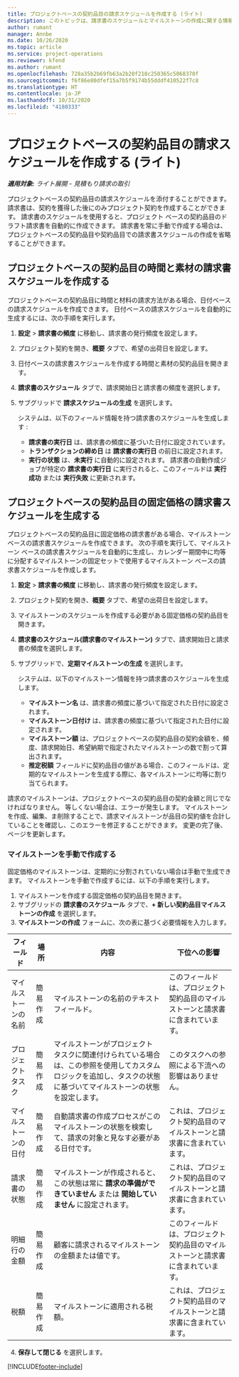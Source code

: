 ```yaml
---
title: プロジェクトベースの契約品目の請求スケジュールを作成する (ライト)
description: このトピックは、請求書のスケジュールとマイルストーンの作成に関する情報を提供します。
author: rumant
manager: Annbe
ms.date: 10/26/2020
ms.topic: article
ms.service: project-operations
ms.reviewer: kfend
ms.author: rumant
ms.openlocfilehash: 728a35b2b69fb63a2b20f218c250365c5068370f
ms.sourcegitcommit: f6f86e80dfef15a7b5f9174b55dddf410522f7c8
ms.translationtype: HT
ms.contentlocale: ja-JP
ms.lasthandoff: 10/31/2020
ms.locfileid: "4180333"
---
```

# <a name="create-invoice-schedules-on-a-project-based-contract-line---lite"></a>プロジェクトベースの契約品目の請求スケジュールを作成する (ライト)

_**適用対象:** ライト展開 - 見積もり請求の取引_

プロジェクトベースの契約品目の請求スケジュールを添付することができます。 請求書は、契約を獲得した後にのみプロジェクト契約を作成することができます。 請求書のスケジュールを使用すると、プロジェクト ベースの契約品目のドラフト請求書を自動的に作成できます。 請求書を常に手動で作成する場合は、プロジェクトベースの契約品目や契約品目での請求書スケジュールの作成を省略することができます。

## <a name="create-a-time-and-material-invoice-schedule-for-a-project-based-contract-line"></a>プロジェクトベースの契約品目の時間と素材の請求書スケジュールを作成する

プロジェクトベースの契約品目に時間と材料の請求方法がある場合、日付ベースの請求スケジュールを作成できます。 日付ベースの請求スケジュールを自動的に生成するには、次の手順を実行します。

1. **設定** > **請求書の頻度** に移動し、請求書の発行頻度を設定します。
2. プロジェクト契約を開き、**概要** タブで、希望の出荷日を設定します。
3. 日付ベースの請求書スケジュールを作成する時間と素材の契約品目を開きます。 
4. **請求書のスケジュール** タブで、請求開始日と請求書の頻度を選択します。 
5. サブグリッドで **請求スケジュールの生成** を選択します。

    システムは、以下のフィールド情報を持つ請求書のスケジュールを生成します :

    - **請求書の実行日** は、請求書の頻度に基づいた日付に設定されています。
    - **トランザクションの締め日** は **請求書の実行日** の前日に設定されます。
    - **実行の状態** は、**未実行** に自動的に設定されます。 請求書の自動作成ジョブが特定の **請求書の実行日** に実行されると、このフィールドは **実行成功** または **実行失敗** に更新されます。

## <a name="create-a-fixed-price-invoice-schedule-for-a-project-based-contract-line"></a>プロジェクトベースの契約品目の固定価格の請求書スケジュールを生成する

プロジェクトベースの契約品目に固定価格の請求書がある場合、マイルストーン ベースの請求書スケジュールを作成できます。 次の手順を実行して、マイルストーン ベースの請求書スケジュールを自動的に生成し、カレンダー期間中に均等に分配するマイルストーンの固定セットで使用するマイルストーン ベースの請求書スケジュールを作成します。

1. **設定** > **請求書の頻度** に移動し、請求書の発行頻度を設定します。
2. プロジェクト契約を開き、**概要** タブで、希望の出荷日を設定します。
3. マイルストーンのスケジュールを作成する必要がある固定価格の契約品目を開きます。 
4. **請求書のスケジュール(請求書のマイルストーン)** タブで、請求開始日と請求書の頻度を選択します。 
5. サブグリッドで、**定期マイルストーンの生成** を選択します。

    システムは、以下のマイルストーン情報を持つ請求書のスケジュールを生成します。

    - **マイルストーン名** は、請求書の頻度に基づいて指定された日付に設定されます。
    - **マイルストーン日付け** は、請求書の頻度に基づいて指定された日付に設定されます。
    - **マイルストーン額** は、プロジェクトベースの契約品目の契約金額を、頻度、請求開始日、希望納期で指定されたマイルストーンの数で割って算出されます。
    - **推定税額** フィールドに契約品目の値がある場合、このフィールドは、定期的なマイルストーンを生成する際に、各マイルストーンに均等に割り当てられます。

請求のマイルストーンは、プロジェクトベースの契約品目の契約金額と同じでなければなりません。 等しくない場合は、エラーが発生します。 マイルストーンを作成、編集、ま削除することで、請求マイルストーンが品目の契約値を合計していることを確認し、このエラーを修正することができます。 変更の完了後、ページを更新します。

### <a name="manually-create-milestones"></a>マイルストーンを手動で作成する

固定価格のマイルストーンは、定期的に分割されていない場合は手動で生成できます。 マイルストーンを手動で作成するには、以下の手順を実行します。

1. マイルストーンを作成する固定価格の契約品目を開きます。 
2. サブグリッドの **請求書のスケジュール** タブで、**+ 新しい契約品目マイルストーンの作成** を選択します。
3. **マイルストーンの作成** フォームに、次の表に基づく必要情報を入力します。 

| フィールド | 場所 | 内容 | 下位への影響 |
| --- | --- | --- | --- |
| マイルストーンの名前 | 簡易作成 | マイルストーンの名前のテキスト フィールド。 | このフィールドは、プロジェクト契約品目のマイルストーンと請求書に含まれています。 |
| プロジェクト タスク | 簡易作成 | マイルストーンがプロジェクト タスクに関連付けられている場合は、この参照を使用してカスタム ロジックを追加し、タスクの状態に基づいてマイルストーンの状態を設定します。 | このタスクへの参照による下流への影響はありません。 |
| マイルストーンの日付 | 簡易作成 | 自動請求書の作成プロセスがこのマイルストーンの状態を検索して、請求の対象と見なす必要がある日付です。 | これは、プロジェクト契約品目のマイルストーンと請求書に含まれています。 |
| 請求書の状態 | 簡易作成 | マイルストーンが作成されると、この状態は常に **請求の準備ができていません** または **開始していません** に設定されます。 | これは、プロジェクト契約品目のマイルストーンと請求書に含まれています。 |
| 明細行の金額 | 簡易作成 | 顧客に請求されるマイルストーンの金額または値です。 | このフィールドは、プロジェクト契約品目のマイルストーンと請求書に含まれています。 |
| 税額 | 簡易作成 | マイルストーンに適用される税額。 | これは、プロジェクト契約品目のマイルストーンと請求書に含まれています。 |

4. **保存して閉じる** を選択します。


[!INCLUDE[footer-include](../../includes/footer-banner.md)]